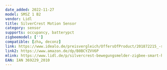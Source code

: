 ```yaml
---
date_added: 2022-11-27
model: SMSZ 1 B2
vendor: Lidl
title: SilverCrest Motion Sensor 
category: sensor
supports: occupancy, batterypct
zigbeemodel: ['']
compatible: [zha, deconz]
link: https://www.idealo.de/preisvergleich/OffersOfProduct/201872215_-smsz-1-b2-silvercrest.html
link2: https://www.amazon.de/dp/B0BCYZVV6P
mlink: https://www.lidl.de/p/silvercrest-bewegungsmelder-zigbee-smart-home-smsz-1-b2/p100339483
EAN: IAN 369229_2010
---
```

